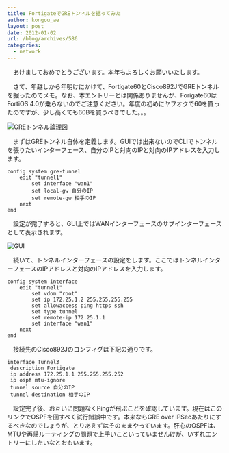 ```yaml
---
title: FortigateでGREトンネルを掘ってみた
author: kongou_ae
layout: post
date: 2012-01-02
url: /blog/archives/586
categories:
  - network
---
```

　あけましておめでとうございます。本年もよろしくお願いいたします。

　さて、年越しから年明けにかけて、Fortigate60とCisco892JでGREトンネルを掘ったのでメモ。なお、本エントリーとは関係ありませんが、Forigate60はFortiOS 4.0が乗らないのでご注意ください。年度の初めにヤフオクで60を買ったのですが、少し高くても60Bを買うべきでした。。。

![GREトンネル論理図][1]

　まずはGREトンネル自体を定義します。GUIでは出来ないのでCLIでトンネルを張りたいインターフェース、自分のIPと対向のIPと対向のIPアドレスを入力します。

<pre><code>config system gre-tunnel
    edit "tunnel1"
        set interface "wan1"
        set local-gw 自分のIP
        set remote-gw 相手のIP
    next
end
</code></pre>

　設定が完了すると、GUI上ではWANインターフェースのサブインターフェースとして表示されます。

![GUI][2]

　続いて、トンネルインターフェースの設定をします。ここではトンネルインターフェースのIPアドレスと対向のIPアドレスを入力します。

<pre><code>config system interface
    edit "tunnel1"
        set vdom "root"
        set ip 172.25.1.2 255.255.255.255
        set allowaccess ping https ssh
        set type tunnel
        set remote-ip 172.25.1.1
        set interface "wan1"
    next
end
</code></pre>

　接続先のCisco892Jのコンフィグは下記の通りです。

<pre><code>interface Tunnel3
 description Fortigate
 ip address 172.25.1.1 255.255.255.252
 ip ospf mtu-ignore
 tunnel source 自分のIP
 tunnel destination 相手のIP
</code></pre>

　設定完了後、お互いに問題なくPingが飛ぶことを確認しています。現在はこのリンクでOSPFを回すべく試行錯誤中です。本来ならGRE over IPSecあたりにするべきなのでしょうが、とりあえずはそのままやっています。肝心のOSPFは、MTUや再帰ルーティングの問題で上手いこといっていませんけが、いずれエントリーにしたいなとおもいます。

 [1]: http://aimless.jp/blog/images/gre.png
 [2]: http://aimless.jp/blog/images/fortiGUI.png